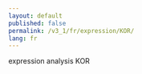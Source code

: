 ```yaml
---
layout: default
published: false
permalink: /v3_1/fr/expression/KOR/
lang: fr
---
```


expression analysis KOR
